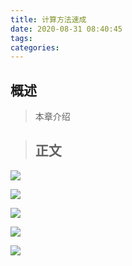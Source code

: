 ```yaml
---
title: 计算方法速成
date: 2020-08-31 08:40:45
tags:
categories:
---
```


## 概述

> 本章介绍

<!--more-->

> ## 正文

![](https://photos.alitaalice.cn/image/20200831084112.png)

![](https://photos.alitaalice.cn/image/20200831084409.png)

![](https://photos.alitaalice.cn/image/20200831085210.png)

![](https://photos.alitaalice.cn/image/20200831090027.png)

![](https://photos.alitaalice.cn/image/20200831090521.png)